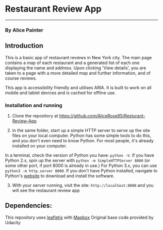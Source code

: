 # Restaurant Review App
---
### By Alice Painter

## Introduction

This is a basic app of restaurant reviews in New York city. The main page contains a map of each restaurant and a generated list of each one displaying the name and address. Upon clicking 'View details', you are taken to a page with a more detailed map and further information, and of course reviews.

This app is accessibility friendly and utilises ARIA. It is built to work on all mobile and tablet devices and is cached for offline use.

### Installation and running

1. Clone the repository at https://github.com/AliceRose95/Resturant-Review-App

2. In the same folder, start up a simple HTTP server to serve up the site files on your local computer. Python has some simple tools to do this, and you don't even need to know Python. For most people, it's already installed on your computer.

In a terminal, check the version of Python you have: `python -V`. If you have Python 2.x, spin up the server with `python -m SimpleHTTPServer 8000` (or some other port, if port 8000 is already in use.) For Python 3.x, you can use `python3 -m http.server 8000`. If you don't have Python installed, navigate to Python's [website](https://www.python.org/) to download and install the software.

3. With your server running, visit the site: `http://localhost:8000` and you will see the restaurant review app

## Dependencies:

This repository uses [leafletjs](https://leafletjs.com/) with [Mapbox](https://www.mapbox.com/)
Original base code provided by Udacity
